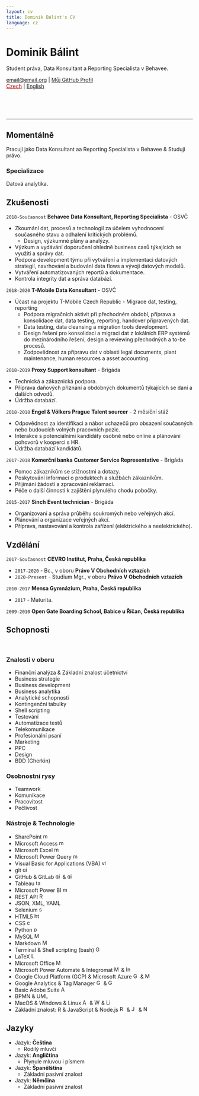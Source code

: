 ```yaml
---
layout: cv
title: Dominik Bálint's CV
language: cz
---
```


<div class="fixed">

<h1>Dominik Bálint</h1>
<p>Student práva, Data Konsultant a Reporting Specialista v Behavee.</p>

<div id="webaddress">
<a href="email@email.cz">email@email.org</a>
| <a href="https://github.com/Dominik-97">Můj GitHub Profil</a> <br>
<a href="index_cz.html" style="color: #AA0000;">Czech</a>
| <a href="index.html">English</a>
</div>

<div class="topcorner">
<!-- <img src="assets/Me.png" alt="Picture of me" style="width:200px;"/> -->
<div class="picture-borders picture-itself"></div>
</div>

<hr style="margin-top: 80px;">

</div>

## Momentálně

Pracuji jako Data Konsultant aa Reporting Specialista v Behavee & Studuji právo.

### Specializace

Datová analytika.


## Zkušenosti
`2018-Současnost` __Behavee__ **Data Konsultant, Reporting Specialista** - OSVČ <br>

- Zkoumání dat, procesů a technologií za účelem vyhodnocení současného stavu a odhalení kritických problémů.
  - Design, výzkumné plány a analýzy.
- Výzkum a vydávání doporučení ohledně business casů týkajících se využití a správy dat.
- Podpora development týmu při vytváření a implementaci datových strategií, navrhování a budování data flows a vývoji datových modelů.
- Vytváření automatizovaných reportů a dokumentace.
- Kontrola integrity dat a správa databází.

`2018-2020` __T-Mobile__ **Data Konsultant** - OSVČ <br>

- Účast na projektu T-Mobile Czech Republic - Migrace dat, testing, reporting
  - Podpora migračních aktivit při přechodném období, příprava a konsolidace dat, data testing, reporting, handover připravených dat.
  - Data testing, data cleansing a migration tools development.
  - Design řešení pro konsolidaci a migraci dat z lokálních ERP systémů do mezinárodního řešení, design a reviewing přechodných a to-be procesů.
  - Zodpovědnost za přípravu dat v oblasti legal documents, plant maintenance, human resources a asset accounting.

`2018-2019` __Proxy__ **Support konsultant** - Brigáda <br>

- Technická a zákaznická podpora.
- Příprava daňových přiznání a obdobných dokumentů týkajících se daní a dalších odvodů.
- Údržba databází.

`2018-2018` __Engel & Völkers Prague__ **Talent sourcer** - 2 měsíční stáž <br>

- Odpovědnost za identifikaci a nábor uchazečů pro obsazení současných nebo budoucích volných pracovních pozic.
- Interakce s potenciálními kandidáty osobně nebo online a plánování pohovorů v kooperci s HR.
- Údržba databází kandidátů.

`2017-2018` __Komerční banka__ **Customer Service Representative** - Brigáda <br>

- Pomoc zákazníkům se stížnostmi a dotazy.
- Poskytování informací o produktech a službách zákazníkům.
- Přijímání žádostí a zpracování reklamací.
- Péče o další činnosti k zajištění plynulého chodu pobočky.

`2015-2017` __Sinch__ **Event technician** - Brigáda <br>

- Organizovaní a správa průběhu soukromých nebo veřejných akcí.
- Plánování a organizace veřejných akcí.
- Příprava, nastavování a kontrola zařízení (elektrického a neelektrického).


## Vzdělání

`2017-Současnost`
__CEVRO Institut, Praha, Česká republika__ <br>
- `2017-2020` - Bc., v oboru __Právo V Obchodních vztazích__ <br>
- `2020-Present` - Studium Mgr., v oboru __Právo V Obchodních vztazích__ <br>

`2010-2017`
__Mensa Gymnázium, Praha, Česká republika__ <br>
- `2017` - Maturita. <br>

`2009-2010`
__Open Gate Boarding School, Babice u Říčan, Česká republika__ <br>


## Schopnosti

&nbsp;
&nbsp;
&nbsp;

### Znalosti v oboru

- Finanční analýza & Základní znalost účetnictví
- Business strategie
- Business development
- Business analytika
- Analytické schopnosti
- Kontingenční tabulky
- Shell scripting
- Testování
- Automatizace testů
- Telekomunikace
- Profesionální psaní
- Marketing
- PPC
- Design
- BDD (Gherkin)


### Osobnostní rysy

- Teamwork
- Komunikace
- Pracovitost
- Pečlivost


### Nástroje & Technologie

- SharePoint <img alt="microsoftsharepoint" src="https://simpleicons.org/icons/microsoftsharepoint.svg" width="15px">
- Microsoft Access <img alt="microsoftaccess" src="https://simpleicons.org/icons/microsoftaccess.svg" width="15px">
- Microsoft Excel <img alt="microsoftexcel" src="https://simpleicons.org/icons/microsoftexcel.svg" width="15px">
- Microsoft Power Query <img alt="microsoftpowerquery" src="https://simpleicons.org/icons/microsoft.svg" width="15px">
- Visual Basic for Applications (VBA) <img alt="visualbasicforapplications" src="https://cdn3.iconfinder.com/data/icons/flat-design-spreadsheet-set-5/24/macros-vba-512.png" width="15px">
- git <img alt="git" src="https://simpleicons.org/icons/git.svg" width="15px">
- GitHub & GitLab <img alt="github" src="https://simpleicons.org/icons/github.svg" width="15px"> & <img alt="gitlab" src="https://simpleicons.org/icons/gitlab.svg" width="15px">
- Tableau <img alt="tableau" src="https://simpleicons.org/icons/tableau.svg" width="15px">
- Microsoft Power BI <img alt="microsoftpowerbi" src="https://simpleicons.org/icons/powerbi.svg" width="15px">
- REST API <img alt="Rest API" src="https://img.icons8.com/ios/64/000000/api-settings.png" width="15px">
- JSON, XML, YAML
- Selenium <img alt="selenium" src="https://img.icons8.com/wired/64/000000/selenium-test-automation.png" width="15px">
- HTML5 <img alt="html5" src="https://simpleicons.org/icons/html5.svg" width="15px">
- CSS <img alt="css3" src="https://simpleicons.org/icons/css3.svg" width="15px">
- Python <img alt="python" src="https://simpleicons.org/icons/python.svg" width="15px">
- MySQL <img alt="MySQL" src="https://simpleicons.org/icons/mysql.svg" width="15px">
- Markdown <img alt="Markdown" src="https://simpleicons.org/icons/markdown.svg" width="15px">
- Terminal & Shell scripting (bash) <img alt="GNU Bash" src="https://simpleicons.org/icons/gnubash.svg" width="15px">
- LaTeX <img alt="LaTeX" src="https://simpleicons.org/icons/latex.svg" width="15px">
- Microsoft Office <img alt="Microsoft Office" src="https://simpleicons.org/icons/microsoftoffice.svg" width="15px">
- Microsoft Power Automate & Integromat <img alt="Microsoft Power Automate" src="https://img.icons8.com/fluent/48/000000/microsoft-power-automate-2020.png" width="15px"> & <img alt="Integromat" src="https://images.saasworthy.com/integromat_1954_logo_1576566957_wkfxu.png" width="15px">
- Google Cloud Platform (GCP) & Microsoft Azure <img alt="Google Cloud Platform" src="https://simpleicons.org/icons/googlecloud.svg" width="15px"> & <img alt="Microsoft Azure" src="https://simpleicons.org/icons/microsoftazure.svg" width="15px">
- Google Analytics & Tag Manager <img alt="Google Analytics" src="https://simpleicons.org/icons/googleanalytics.svg" width="15px"> & <img alt="Google Tag Manager" src="https://simpleicons.org/icons/googletagmanager.svg" width="15px">
- Basic Adobe Suite <img alt="Adobe Vreative Suite" src="https://simpleicons.org/icons/adobe.svg" width="15px">
- BPMN & UML
- MacOS & Windows & Linux <img alt="Apple" src="https://simpleicons.org/icons/apple.svg" width="15px"> & <img alt="Windows" src="https://simpleicons.org/icons/windows.svg" width="15px"> & <img alt="Linux" src="https://simpleicons.org/icons/linux.svg" width="15px">
- Základní znalost: R & JavaScript & Node.js <img alt="R" src="https://simpleicons.org/icons/r.svg" width="15px"> & <img alt="JavaScript" src="https://simpleicons.org/icons/javascript.svg" width="15px"> & <img alt="Node.js" src="https://simpleicons.org/icons/node-dot-js.svg" width="15px">


## Jazyky

- Jazyk: **Čeština**
  - Rodilý mluvčí
- Jazyk: **Angličtina**
  - Plynule mluvou i písmem
- Jazyk: **Španělština**
  - Základní pasivní znalost
- Jazyk: **Němčina**
  - Základní pasivní znalost


<!-- ### Patička

Naposledy updatováno: Prosinec 2020 -->

<!-- Ikonky od Flaticon/Shield.io/Simpleicons pokud nejsou z těchto zdrojů, tak jsou od

https://icons8.com/icon/55497/rest-api NEBO jsou použity obrázky naleznuté přes Google Image Search, licence je prověřena NEBO je použit Adobe Icons jako součást Creative Cloudu -->


